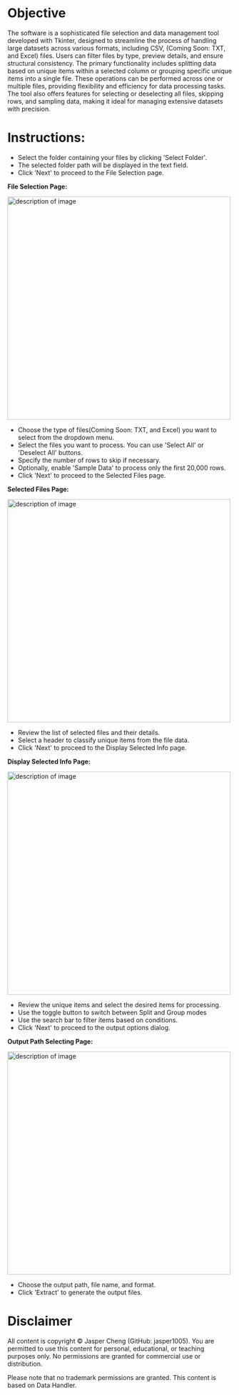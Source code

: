 # **Objective**

The software is a sophisticated file selection and data management tool developed with Tkinter, designed to streamline the process of handling large datasets across various formats, including CSV, (Coming Soon: TXT, and Excel) files. Users can filter files by type, preview details, and ensure structural consistency. The primary functionality includes splitting data based on unique items within a selected column or grouping specific unique items into a single file. These operations can be performed across one or multiple files, providing flexibility and efficiency for data processing tasks. The tool also offers features for selecting or deselecting all files, skipping rows, and sampling data, making it ideal for managing extensive datasets with precision.

# **Instructions:**

- Select the folder containing your files by clicking 'Select Folder'.
- The selected folder path will be displayed in the text field.
- Click 'Next' to proceed to the File Selection page.

**File Selection Page:**

<img src="https://github.com/jasper1005/PyDataHandler/assets/69462492/aec6fb62-e635-4259-add2-72739bd8bb17" alt="description of image" width="500"/>

- Choose the type of files(Coming Soon: TXT, and Excel) you want to select from the dropdown menu.
- Select the files you want to process. You can use 'Select All' or 'Deselect All' buttons.
- Specify the number of rows to skip if necessary.
- Optionally, enable 'Sample Data' to process only the first 20,000 rows.
- Click 'Next' to proceed to the Selected Files page.

**Selected Files Page:**

<img src="https://github.com/jasper1005/PyDataHandler/assets/69462492/fb80a4d5-28e9-4c36-982f-2e3ca5e67826" alt="description of image" width="500"/>


- Review the list of selected files and their details.
- Select a header to classify unique items from the file data.
- Click 'Next' to proceed to the Display Selected Info page.
  
**Display Selected Info Page:**

<img src="https://github.com/jasper1005/PyDataHandler/assets/69462492/b35deb66-f342-473d-9683-2deea44710de" alt="description of image" width="500"/>



- Review the unique items and select the desired items for processing.
- Use the toggle button to switch between Split and Group modes
- Use the search bar to filter items based on conditions.
- Click 'Next' to proceed to the output options dialog.

**Output Path Selecting Page:**

<img src="https://github.com/jasper1005/PyDataHandler/assets/69462492/3e4eba5f-70cd-4e7b-baad-abac672dbff0" alt="description of image" width="500"/>

- Choose the output path, file name, and format.
- Click 'Extract' to generate the output files.


# **Disclaimer**

All content is copyright © Jasper Cheng (GitHub: jasper1005). You are permitted to use this content for personal, educational, or teaching purposes only. No permissions are granted for commercial use or distribution.

Please note that no trademark permissions are granted. This content is based on Data Handler.
